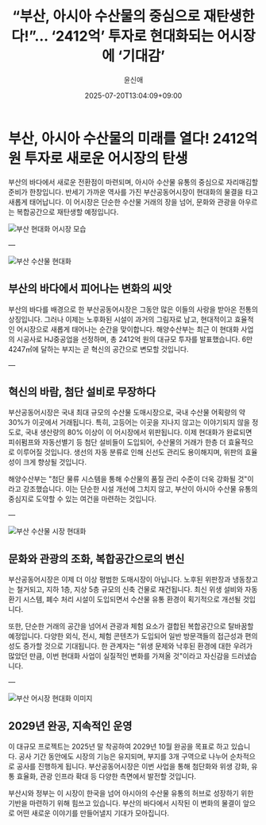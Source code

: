 ﻿---
title: "“부산, 아시아 수산물의 중심으로 재탄생한다!”… ‘2412억’ 투자로 현대화되는 어시장에 ‘기대감’"
description: "## 반세기 전통 어시장이 ‘아시아의 허브’로 부산 바다에 또 하나의 랜드마크 생긴다 ..."
date: 2025-07-20T13:04:09+09:00
author: "윤신애"
categories: ["economy"]
tags: ["뉴스", "이슈", "HJ중공업", "부산", "부산공동어시장", "아시아", "해양수산부", "현대화", "수산물유통", "첨단기술"]
hash: 829fcbd1
source_url: "https://www.reportera.co.kr/news/busan-joint-fish-market-modernization-project/"
url: "/economy/busan-asia-susanmulyi-jungsimeuro/"
images: ["https://imagedelivery.net/BhPWbivJAhTvor9c-8lV2w/1ca09fae-ae6a-484b-466f-d26c8d15d900/public", "https://imagedelivery.net/BhPWbivJAhTvor9c-8lV2w/087a8174-cb49-4fb3-dd21-ba4cd7653300/public", "https://imagedelivery.net/BhPWbivJAhTvor9c-8lV2w/8a394afe-eeec-4e82-c3ad-4ed85775a500/public", "https://imagedelivery.net/BhPWbivJAhTvor9c-8lV2w/48e22afd-ea15-45ff-fb18-2e56e3f83300/public"]
thumbnail: "https://imagedelivery.net/BhPWbivJAhTvor9c-8lV2w/1ca09fae-ae6a-484b-466f-d26c8d15d900/public"
image: "https://imagedelivery.net/BhPWbivJAhTvor9c-8lV2w/1ca09fae-ae6a-484b-466f-d26c8d15d900/public"
featured_image: "https://imagedelivery.net/BhPWbivJAhTvor9c-8lV2w/1ca09fae-ae6a-484b-466f-d26c8d15d900/public"
image_width: 1200
image_height: 630
slug: "busan-asia-susanmulyi-jungsimeuro"
type: "post"
layout: "single"
news_keywords: "뉴스, 이슈, HJ중공업, 부산, 부산공동어시장"
robots: "index, follow"
draft: false
---

# 부산, 아시아 수산물의 미래를 열다! 2412억 원 투자로 새로운 어시장의 탄생

부산의 바다에서 새로운 전환점이 마련되며, 아시아 수산물 유통의 중심으로 자리매김할 준비가 한창입니다. 반세기 가까운 역사를 가진 부산공동어시장이 현대화의 물결을 타고 새롭게 태어납니다. 이 어시장은 단순한 수산물 거래의 장을 넘어, 문화와 관광을 아우르는 복합공간으로 재탄생할 예정입니다.


![부산 현대화 어시장 모습](https://imagedelivery.net/BhPWbivJAhTvor9c-8lV2w/1ca09fae-ae6a-484b-466f-d26c8d15d900/public)


—


![부산 수산물 현대화](https://imagedelivery.net/BhPWbivJAhTvor9c-8lV2w/8a394afe-eeec-4e82-c3ad-4ed85775a500/public)


## 부산의 바다에서 피어나는 변화의 씨앗

부산의 바다를 배경으로 한 부산공동어시장은 그동안 많은 이들의 사랑을 받아온 전통의 상징입니다. 그러나 이제는 노후화된 시설이 과거의 그림자로 남고, 현대적이고 효율적인 어시장으로 새롭게 태어나는 순간을 맞이합니다. 해양수산부는 최근 이 현대화 사업의 시공사로 HJ중공업을 선정하며, 총 2412억 원의 대규모 투자를 발표했습니다. 6만4247㎡에 달하는 부지는 곧 혁신의 공간으로 변모할 것입니다.

—

## 혁신의 바람, 첨단 설비로 무장하다

부산공동어시장은 국내 최대 규모의 수산물 도매시장으로, 국내 수산물 어획량의 약 30%가 이곳에서 거래됩니다. 특히, 고등어는 이곳을 지나지 않고는 이야기되지 않을 정도로, 국내 생산량의 80% 이상이 이 어시장에서 위판됩니다. 이제 현대화가 완료되면 피쉬펌프와 자동선별기 등 첨단 설비들이 도입되어, 수산물의 거래가 한층 더 효율적으로 이루어질 것입니다. 생선의 자동 분류로 인해 신선도 관리도 용이해지며, 위판의 효율성이 크게 향상될 것입니다.

해양수산부는 "첨단 물류 시스템을 통해 수산물의 품질 관리 수준이 더욱 강화될 것"이라고 강조했습니다. 이는 단순한 시설 개선에 그치지 않고, 부산이 아시아 수산물 유통의 중심지로 도약할 수 있는 여건을 마련하는 것입니다.

—


![부산 수산물 시장 현대화](https://imagedelivery.net/BhPWbivJAhTvor9c-8lV2w/48e22afd-ea15-45ff-fb18-2e56e3f83300/public)


## 문화와 관광의 조화, 복합공간으로의 변신

부산공동어시장은 이제 더 이상 평범한 도매시장이 아닙니다. 노후된 위판장과 냉동창고는 철거되고, 지하 1층, 지상 5층 규모의 신축 건물로 재건됩니다. 최신 위생 설비와 자동 환기 시스템, 폐수 처리 시설이 도입되면서 수산물 유통 환경이 획기적으로 개선될 것입니다.

또한, 단순한 거래의 공간을 넘어서 관광과 체험 요소가 결합된 복합공간으로 탈바꿈할 예정입니다. 다양한 외식, 전시, 체험 콘텐츠가 도입되어 일반 방문객들의 접근성과 편의성도 증가할 것으로 기대됩니다. 한 관계자는 "위생 문제와 낙후된 환경에 대한 우려가 많았던 만큼, 이번 현대화 사업이 실질적인 변화를 가져올 것"이라고 자신감을 드러냈습니다.

—


![부산 어시장 현대화 이미지](https://imagedelivery.net/BhPWbivJAhTvor9c-8lV2w/087a8174-cb49-4fb3-dd21-ba4cd7653300/public)


## 2029년 완공, 지속적인 운영

이 대규모 프로젝트는 2025년 말 착공하여 2029년 10월 완공을 목표로 하고 있습니다. 공사 기간 동안에도 시장의 기능은 유지되며, 부지를 3개 구역으로 나누어 순차적으로 공사를 진행하게 됩니다. 부산공동어시장은 이번 사업을 통해 첨단화와 위생 강화, 유통 효율화, 관광 인프라 확대 등 다양한 측면에서 발전할 것입니다.

부산시와 정부는 이 시장이 한국을 넘어 아시아의 수산물 유통의 허브로 성장하기 위한 기반을 마련하기 위해 힘쓰고 있습니다. 부산의 바다에서 시작된 이 변화의 물결이 앞으로 어떤 새로운 이야기를 만들어낼지 기대가 모아집니다.

